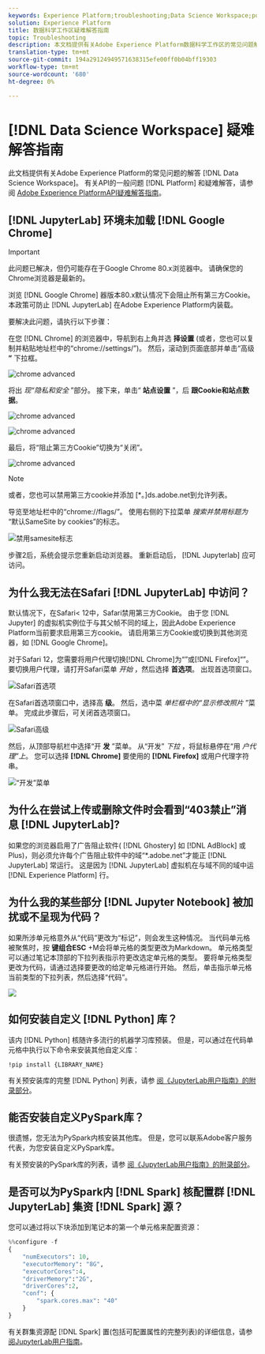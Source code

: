 ```yaml
---
keywords: Experience Platform;troubleshooting;Data Science Workspace;popular topics
solution: Experience Platform
title: 数据科学工作区疑难解答指南
topic: Troubleshooting
description: 本文档提供有关Adobe Experience Platform数据科学工作区的常见问题解答。
translation-type: tm+mt
source-git-commit: 194a29124949571638315efe00ff0b04bff19303
workflow-type: tm+mt
source-wordcount: '680'
ht-degree: 0%

---
```



# [!DNL Data Science Workspace] 疑难解答指南

此文档提供有关Adobe Experience Platform的常见问题的解答 [!DNL Data Science Workspace]。 有关API的一般问题 [!DNL Platform] 和疑难解答，请参阅 [Adobe Experience PlatformAPI疑难解答指南](../landing/troubleshooting.md)。

## [!DNL JupyterLab] 环境未加载 [!DNL Google Chrome]

>[!IMPORTANT]
>
>此问题已解决，但仍可能存在于Google Chrome 80.x浏览器中。 请确保您的Chrome浏览器是最新的。

浏览 [!DNL Google Chrome] 器版本80.x默认情况下会阻止所有第三方Cookie。 本政策可防止 [!DNL JupyterLab] 在Adobe Experience Platform内装载。

要解决此问题，请执行以下步骤：

在您 [!DNL Chrome] 的浏览器中，导航到右上角并选 **择设置** (或者，您也可以复制并粘贴地址栏中的“chrome://settings/”)。 然后，滚动到页面底部并单击“高级 **”** 下拉框。

![chrome advanced](./images/faq/chrome-advanced.png)

将出 *现“隐私和安全* ”部分。 接下来，单击“ **站点设置** ”，后 **跟Cookie和站点数据**。

![chrome advanced](./images/faq/privacy-security.png)

![chrome advanced](./images/faq/cookies.png)

最后，将“阻止第三方Cookie”切换为“关闭”。

![chrome advanced](./images/faq/toggle-off.png)

>[!NOTE]
>
>或者，您也可以禁用第三方cookie并添加 [*。]ds.adobe.net到允许列表。

导览至地址栏中的“chrome://flags/”。 使用右侧的下拉菜单 *搜索并禁用标题为* “默认SameSite by cookies”的标志。

![禁用samesite标志](./images/faq/samesite-flag.png)

步骤2后，系统会提示您重新启动浏览器。 重新启动后， [!DNL Jupyterlab] 应可访问。

## 为什么我无法在Safari [!DNL JupyterLab] 中访问？

默认情况下，在Safari&lt; 12中，Safari禁用第三方Cookie。 由于您 [!DNL Jupyter] 的虚拟机实例位于与其父帧不同的域上，因此Adobe Experience Platform当前要求启用第三方cookie。 请启用第三方Cookie或切换到其他浏览器，如 [!DNL Google Chrome]。

对于Safari 12，您需要将用户代理切换[!DNL Chrome]为“”或[!DNL Firefox]“”。 要切换用户代理，请打开Safari菜单 *开始* ，然后选择 **首选项**。 出现首选项窗口。

![Safari首选项](./images/faq/preferences.png)

在Safari首选项窗口中，选择高 **级**。 然后，选中菜 *单栏框中的“显示修改照片* ”菜单。 完成此步骤后，可关闭首选项窗口。

![Safari高级](./images/faq/advanced.png)

然后，从顶部导航栏中选择“开 **发** ”菜单。 从“开发” *下拉* ，将鼠标悬停在“用 *户代理”上*。 您可以选择 **[!DNL Chrome]** 要使用的 **[!DNL Firefox]** 或用户代理字符串。

![“开发”菜单](./images/faq/user-agent.png)

## 为什么在尝试上传或删除文件时会看到“403禁止”消息 [!DNL JupyterLab]?

如果您的浏览器启用了广告阻止软件( [!DNL Ghostery] 如 [!DNL AdBlock] 或Plus)，则必须允许每个广告阻止软件中的域“\*.adobe.net”才能正 [!DNL JupyterLab] 常运行。 这是因为 [!DNL JupyterLab] 虚拟机在与域不同的域中运 [!DNL Experience Platform] 行。

## 为什么我的某些部分 [!DNL Jupyter Notebook] 被加扰或不呈现为代码？

如果所涉单元格意外从“代码”更改为“标记”，则会发生这种情况。 当代码单元格被聚焦时，按 **键组合ESC** +M会将单元格的类型更改为Markdown。 单元格类型可以通过笔记本顶部的下拉列表指示符更改选定单元格的类型。 要将单元格类型更改为代码，请通过选择要更改的给定单元格进行开始。 然后，单击指示单元格当前类型的下拉列表，然后选择“代码”。

![](./images/faq/code_type.png)

## 如何安装自定义 [!DNL Python] 库？

该内 [!DNL Python] 核随许多流行的机器学习库预装。 但是，可以通过在代码单元格中执行以下命令来安装其他自定义库：

```shell
!pip install {LIBRARY_NAME}
```

有关预安装库的完整 [!DNL Python] 列表，请参 [阅《JupyterLab用户指南》的附录部分](./jupyterlab/overview.md#supported-libraries)。

## 能否安装自定义PySpark库？

很遗憾，您无法为PySpark内核安装其他库。 但是，您可以联系Adobe客户服务代表，为您安装自定义PySpark库。

有关预安装的PySpark库的列表，请参 [阅《JupyterLab用户指南》的附录部分](./jupyterlab/overview.md#supported-libraries)。

## 是否可以为PySpark内 [!DNL Spark] 核配置群 [!DNL JupyterLab] 集资 [!DNL Spark] 源？

您可以通过将以下块添加到笔记本的第一个单元格来配置资源：

```python
%%configure -f 
{
    "numExecutors": 10,
    "executorMemory": "8G",
    "executorCores":4,
    "driverMemory":"2G",
    "driverCores":2,
    "conf": {
        "spark.cores.max": "40"
    }
}
```

有关群集资源配 [!DNL Spark] 置(包括可配置属性的完整列表)的详细信息，请参 [阅JupyterLab用户指南](./jupyterlab/overview.md#kernels)。